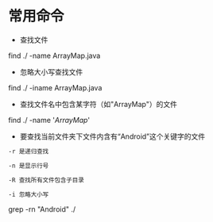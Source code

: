 # 常用命令

- 查找文件
  
find ./ -name ArrayMap.java

- 忽略大小写查找文件
  
find ./ -iname ArrayMap.java

- 查找文件名中包含某字符（如"ArrayMap"）的文件

find ./ -name '*ArrayMap*'

- 要查找当前文件夹下文件内含有“Android”这个关键字的文件

```txt
-r 是递归查找

-n 是显示行号

-R 查找所有文件包含子目录

-i 忽略大小写
```

grep -rn "Android" ./